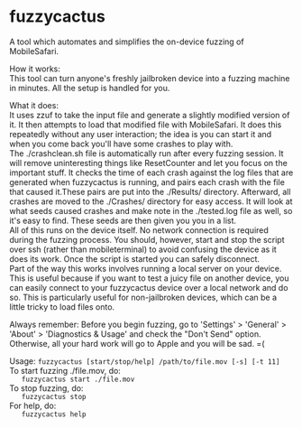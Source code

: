 fuzzycactus
===========

A tool which automates and simplifies the on-device fuzzing of MobileSafari.

How it works:  
This tool can turn anyone's freshly jailbroken device into a fuzzing machine in minutes. All the setup is handled for you.

What it does:  
It uses zzuf to take the input file and generate a slightly modified version of it. It then attempts to load that modified file with MobileSafari. It does this repeatedly without any user interaction; the idea is you can start it and when you come back you'll have some crashes to play with.  
The ./crashclean.sh file is automatically run after every fuzzing session. It will remove uninteresting things like ResetCounter and let you focus on the important stuff. It checks the time of each crash against the log files that are generated when fuzzycactus is running, and pairs each crash with the file that caused it.These pairs are put into the ./Results/ directory. Afterward, all crashes are moved to the ./Crashes/ directory for easy access. It will look at what seeds caused crashes and make note in the ./tested.log file as well, so it's easy to find. These seeds are then given you you in a list.  
All of this runs on the device itself. No network connection is required during the fuzzing process. You should, however, start and stop the script over ssh (rather than mobileterminal) to avoid confusing the device as it does its work. Once the script is started you can safely disconnect.  
Part of the way this works involves running a local server on your device. This is useful because if you want to test a juicy file on another device, you can easily connect to your fuzzycactus device over a local network and do so. This is particularly useful for non-jailbroken devices, which can be a little tricky to load files onto.

Always remember: Before you begin fuzzing, go to 'Settings' > 'General' > 'About' > 'Diagnostics & Usage' and check the "Don't Send" option. Otherwise, all your hard work will go to Apple and you will be sad. =(

Usage:  `fuzzycactus [start/stop/help] /path/to/file.mov [-s] [-t 11]`  
To start fuzzing ./file.mov, do:  
`	fuzzycactus start ./file.mov`  
To stop fuzzing, do:  
`	fuzzycactus stop`  
For help, do:  
`	fuzzycactus help`  